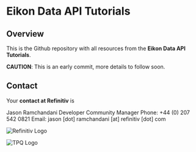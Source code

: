 # Eikon Data API Tutorials

## Overview

This is the Github repository with all resources from the **Eikon Data API Tutorials**.

**CAUTION**: This is an early commit, more details to follow soon.

## Contact

Your **contact at Refinitiv** is

Jason Ramchandani
Developer Community Manager
Phone: +44 (0) 207 542 0821
Email: jason [dot] ramchandani [at] refinitiv [dot] com


![Refinitiv Logo](http://eikon.tpq.io/refinitiv_logo.png)

![TPQ Logo](http://hilpisch.com/tpq_logo_long.png)
